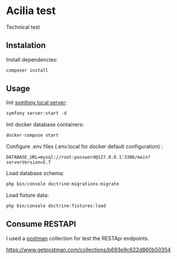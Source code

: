 # Acilia test
Technical test

## Instalation
Install dependencies:

```php
composer install
```

## Usage
Init [symfony local server](https://symfony.com/doc/4.4/setup/symfony_server.html#installation):
```php
symfony server:start -d
```

Init docker database containers:
```php
docker-compose start
```
Configure .env files (.env.local for docker default configuration) :
```
DATABASE_URL=mysql://root:password@127.0.0.1:3306/main?serverVersion=5.7
```
Load database schema:
```php
php bin/console doctrine:migrations:migrate
```

Load fixture data:
```php
php bin/console doctrine:fixtures:load
```

## Consume RESTAPI

I used a [postman](https://www.postman.com/) collection for test the RESTApi endpoints.


https://www.getpostman.com/collections/b693e9c622d860b50354
